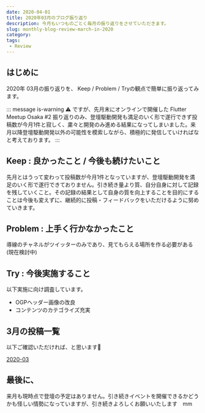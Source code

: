 ```yaml
---
date: 2020-04-01
title: 2020年03月のブログ振り返り
description: 今月もいつものごとく毎月の振り返りをさせていただきます。
slug: monthly-blog-review-march-in-2020
category: 
tags: 
 - Review
---
```


## はじめに

2020年 03月の振り返りを、 Keep / Problem / Tryの観点で簡単に振り返ってみます。

::: message is-warning
⚠️ ですが、先月末にオンラインで開催した Flutter Meetup Osaka #2 振り返りのみ、登壇駆動開発も満足のいく形で遂行できず投稿数が今月1件と寂しく、粛々と開発のみ進める結果になってしまいました。来月以降登壇駆動開発以外の可能性を模索しながら、積極的に発信していければなと考えております。
:::

## Keep : 良かったこと / 今後も続けたいこと

先月とはうって変わって投稿数が今月1件となっていますが、登壇駆動開発を満足のいく形で遂行できておりません。引き続き量より質、自分自身に対して記録を残していくこと。その記録の結果として自身の質を向上することを目的にすることは今後も変えずに、継続的に投稿・フィードバックをいただけるように努めていきます。

## Problem : 上手く行かなかったこと

導線のチャネルがツイッターのみであり、見てもらえる場所を作る必要がある (現在検討中)

## Try : 今後実施すること

以下実施に向け調査しています。

- OGPヘッダー画像の改良
- コンテンツのカテゴライズ充実

## 3月の投稿一覧

以下ご確認いただければ、と思います🙏

<a class="link-preview" href="https://webneko.dev/archives/2020-03">2020-03</a>

## 最後に、

来月も現時点で登壇の予定はありません。引き続きイベントを開催できるかどうかも怪しい情勢になっていますが、引き続きよろしくお願いいたします　mm
